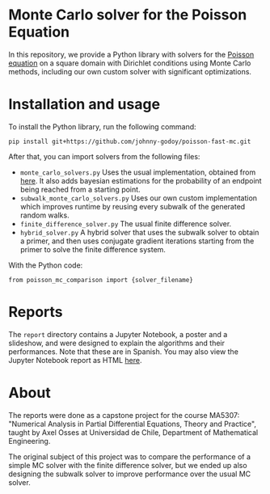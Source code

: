 # Monte Carlo solver for the Poisson Equation

In this repository, we provide a Python library with solvers for the [Poisson equation](https://en.wikipedia.org/wiki/Poisson_equation) on a square domain with Dirichlet conditions using Monte Carlo methods, including our own custom solver with significant optimizations.

# Installation and usage
To install the Python library, run the following command:

```
pip install git+https://github.com/johnny-godoy/poisson-fast-mc.git
```
After that, you can import solvers from the following files:

* ```monte_carlo_solvers.py``` Uses the usual implementation, obtained from [here](https://github.com/s-ankur/montecarlo-pde). It also adds bayesian estimations for the probability of an endpoint being reached from a starting point.
* ```subwalk_monte_carlo_solvers.py``` Uses our own custom implementation which improves runtime by reusing every subwalk of the generated random walks.
* ```finite_difference_solver.py``` The usual finite difference solver.
* ```hybrid_solver.py``` A hybrid solver that uses the subwalk solver to obtain a primer, and then uses conjugate gradient iterations starting from the primer to solve the finite difference system.

With the Python code:

```
from poisson_mc_comparison import {solver_filename}
```

# Reports
The ``report`` directory contains a Jupyter Notebook, a poster and a slideshow,
and were designed to explain the algorithms and their performances. Note that these are in Spanish. You may also view the Jupyter Notebook report as HTML [here](https://johnny-godoy.github.io/poisson-fast-mc/).

# About

The reports were done as a capstone project for the course MA5307: "Numerical Analysis in Partial Differential Equations, Theory and Practice",
taught by Axel Osses at Universidad de Chile, Department of Mathematical Engineering.

The original subject of this project was to compare the performance of a simple MC solver with the finite difference solver,
but we ended up also designing the subwalk solver to improve performance over the usual MC solver.
